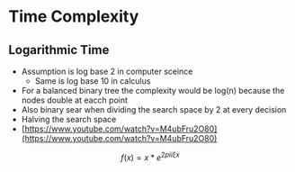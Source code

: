 # Time Complexity

## Logarithmic Time

* Assumption is log base 2 in computer sceince
  * Same is log base 10 in calculus
* For a balanced binary tree the complexity would be log(n) because the nodes double at eacch point
* Also binary sear when dividing the search space by 2 at every decision
* Halving the search space
* [https://www.youtube.com/watch?v=M4ubFru2O80](https://www.youtube.com/watch?v=M4ubFru2O80)





$$
f(x) = x * e^{2 pi i \xi x}
$$
